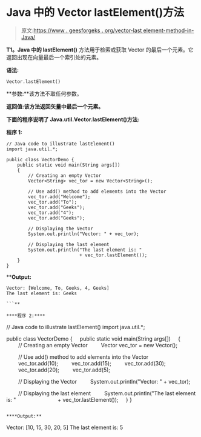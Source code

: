 # Java 中的 Vector lastElement()方法

> 原文:[https://www . geesforgeks . org/vector-last element-method-in-Java/](https://www.geeksforgeeks.org/vector-lastelement-method-in-java/)

**T1。Java 中的 lastElement()** 方法用于检索或获取 Vector 的最后一个元素。它返回出现在向量最后一个索引处的元素。

**语法:**

```
Vector.lastElement()
```

**参数:**该方法不取任何参数。

**返回值:**该方法返回矢量中最后一个元素**。**

**下面的程序说明了 Java.util.Vector.lastElement()方法:**

****程序 1:****

```
// Java code to illustrate lastElement()
import java.util.*;

public class VectorDemo {
    public static void main(String args[])
    {
        // Creating an empty Vector
        Vector<String> vec_tor = new Vector<String>();

        // Use add() method to add elements into the Vector
        vec_tor.add("Welcome");
        vec_tor.add("To");
        vec_tor.add("Geeks");
        vec_tor.add("4");
        vec_tor.add("Geeks");

        // Displaying the Vector
        System.out.println("Vector: " + vec_tor);

        // Displaying the last element
        System.out.println("The last element is: "
                           + vec_tor.lastElement());
    }
}
```

****Output:**

```
Vector: [Welcome, To, Geeks, 4, Geeks]
The last element is: Geeks

```** 

****程序 2:****

```
// Java code to illustrate lastElement()
import java.util.*;

public class VectorDemo {
    public static void main(String args[])
    {
        // Creating an empty Vector
        Vector<Integer> vec_tor = new Vector<Integer>();

        // Use add() method to add elements into the Vector
        vec_tor.add(10);
        vec_tor.add(15);
        vec_tor.add(30);
        vec_tor.add(20);
        vec_tor.add(5);

        // Displaying the Vector
        System.out.println("Vector: " + vec_tor);

        // Displaying the last element
        System.out.println("The last element is: "
                           + vec_tor.lastElement());
    }
}
```

****Output:**

```
Vector: [10, 15, 30, 20, 5]
The last element is: 5

```**